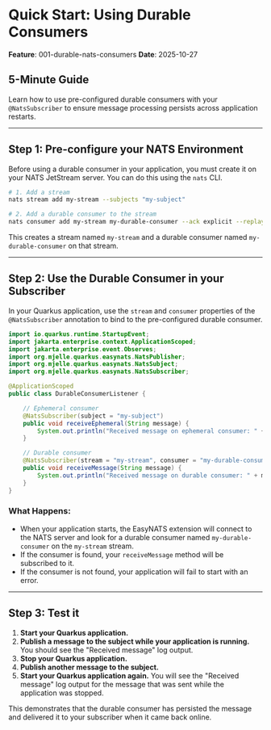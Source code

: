 # Quick Start: Using Durable Consumers

**Feature**: 001-durable-nats-consumers
**Date**: 2025-10-27

## 5-Minute Guide

Learn how to use pre-configured durable consumers with your `@NatsSubscriber` to ensure message processing persists across application restarts.

---

## Step 1: Pre-configure your NATS Environment

Before using a durable consumer in your application, you must create it on your NATS JetStream server. You can do this using the `nats` CLI.

```bash
# 1. Add a stream
nats stream add my-stream --subjects "my-subject"

# 2. Add a durable consumer to the stream
nats consumer add my-stream my-durable-consumer --ack explicit --replay instant
```

This creates a stream named `my-stream` and a durable consumer named `my-durable-consumer` on that stream.

---

## Step 2: Use the Durable Consumer in your Subscriber

In your Quarkus application, use the `stream` and `consumer` properties of the `@NatsSubscriber` annotation to bind to the pre-configured durable consumer.

```java
import io.quarkus.runtime.StartupEvent;
import jakarta.enterprise.context.ApplicationScoped;
import jakarta.enterprise.event.Observes;
import org.mjelle.quarkus.easynats.NatsPublisher;
import org.mjelle.quarkus.easynats.NatsSubject;
import org.mjelle.quarkus.easynats.NatsSubscriber;

@ApplicationScoped
public class DurableConsumerListener {

    // Ephemeral consumer
    @NatsSubscriber(subject = "my-subject")
    public void receiveEphemeral(String message) {
        System.out.println("Received message on ephemeral consumer: " + message);
    }

    // Durable consumer
    @NatsSubscriber(stream = "my-stream", consumer = "my-durable-consumer")
    public void receiveMessage(String message) {
        System.out.println("Received message on durable consumer: " + message);
    }
}
```

### What Happens:

- When your application starts, the EasyNATS extension will connect to the NATS server and look for a durable consumer named `my-durable-consumer` on the `my-stream` stream.
- If the consumer is found, your `receiveMessage` method will be subscribed to it.
- If the consumer is not found, your application will fail to start with an error.

---

## Step 3: Test it

1.  **Start your Quarkus application.**
2.  **Publish a message to the subject while your application is running.** You should see the "Received message" log output.
3.  **Stop your Quarkus application.**
4.  **Publish another message to the subject.**
5.  **Start your Quarkus application again.** You will see the "Received message" log output for the message that was sent while the application was stopped.

This demonstrates that the durable consumer has persisted the message and delivered it to your subscriber when it came back online.
